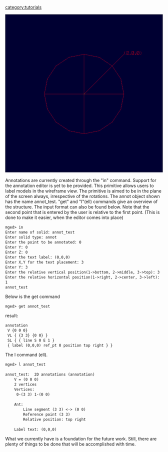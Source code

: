 [category:tutorials](category:tutorials.md)

![](../user/img/Example_annot.png)

Annotations are currently created through the "in" command. Support for
the annotation editor is yet to be provided. This primitive allows users
to label models in the wireframe view. The primitive is aimed to be in
the plane of the screen always, irrespective of the rotations. The annot
object shown has the name annot_test. "get" and "l"(ell) commands give
an overview of the structure. The input format can also be found below.
Note that the second point that is entered by the user is relative to
the first point. (This is done to make it easier, when the editor comes
into place)



    mged> in
    Enter name of solid: annot_test
    Enter solid type: annot
    Enter the point to be annotated: 0
    Enter Y: 0
    Enter Z: 0
    Enter the text label: (0,0,0)
    Enter X,Y for the text placement: 3
    Enter Y: 3
    Enter the relative vertical position(1->bottom, 2->middle, 3->top): 3
    Enter the relative horizontal position(1->right, 2->center, 3->left): 1
    annot_test

Below is the get command

    mged> get annot_test

result:

    annotation
     V {0 0 0}
     VL { {3 3} {0 0} }
     SL { { line S 0 E 1 }
     { label (0,0,0) ref_pt 0 position top right } }


The l command (ell).

    mged> l annot_test

    annot_test:  2D annotations (annotation)
        V = (0 0 0)
        2 vertices
        Vertices:
         0-(3 3) 1-(0 0)

        Ant:
            Line segment (3 3) <-> (0 0)
            Reference point (3 3)
            Relative position: top right

        Label text: (0,0,0)

What we currently have is a foundation for the future work. Still, there
are plenty of things to be done that will be accomplished with time.
